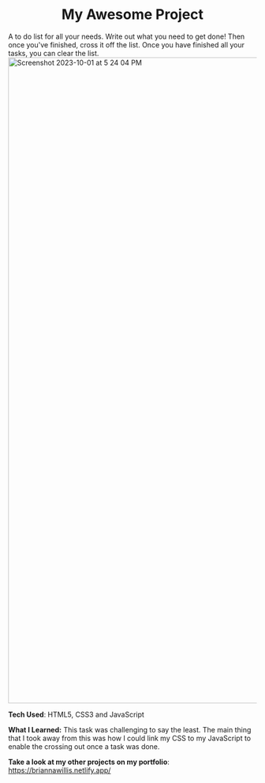 <h1 align=center>My Awesome Project</h1>
A to do list for all your needs. Write out what you need to get done! Then once you've finished, cross it off the list. Once you have finished all your tasks, you can clear the list. 

<img width="1308" alt="Screenshot 2023-10-01 at 5 24 04 PM" src="https://github.com/briannawillis195/todo-list-2019-week05/assets/143905399/f0bf8513-1e38-49d9-8b19-2b8b655501c9">

<b>Tech Used</b>: HTML5, CSS3 and JavaScript

<b>What I Learned:</b> This task was challenging to say the least. The main thing that I took away from this was how I could link my CSS to my JavaScript to enable the crossing out once a task was done.


<b>Take a look at my other projects on my portfolio</b>: https://briannawillis.netlify.app/
